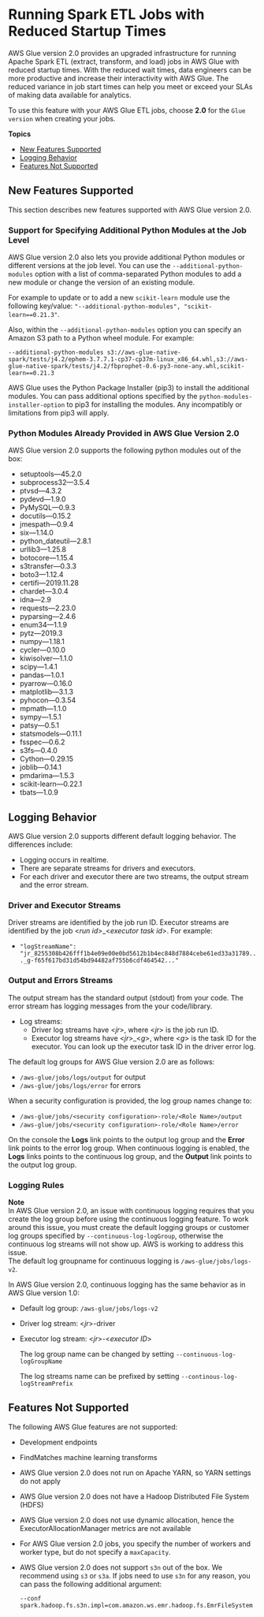 # Running Spark ETL Jobs with Reduced Startup Times<a name="reduced-start-times-spark-etl-jobs"></a>

AWS Glue version 2\.0 provides an upgraded infrastructure for running Apache Spark ETL \(extract, transform, and load\) jobs in AWS Glue with reduced startup times\. With the reduced wait times, data engineers can be more productive and increase their interactivity with AWS Glue\. The reduced variance in job start times can help you meet or exceed your SLAs of making data available for analytics\.

To use this feature with your AWS Glue ETL jobs, choose **2\.0** for the `Glue version` when creating your jobs\.

**Topics**
+ [New Features Supported](#reduced-start-times-new-features)
+ [Logging Behavior](#reduced-start-times-logging)
+ [Features Not Supported](#reduced-start-times-limitations)

## New Features Supported<a name="reduced-start-times-new-features"></a>

This section describes new features supported with AWS Glue version 2\.0\.

### Support for Specifying Additional Python Modules at the Job Level<a name="reduced-start-times-python-modules-specify"></a>

AWS Glue version 2\.0 also lets you provide additional Python modules or different versions at the job level\. You can use the `--additional-python-modules` option with a list of comma\-separated Python modules to add a new module or change the version of an existing module\.

For example to update or to add a new `scikit-learn` module use the following key/value: `"--additional-python-modules", "scikit-learn==0.21.3"`\.

Also, within the `--additional-python-modules` option you can specify an Amazon S3 path to a Python wheel module\. For example:

```
--additional-python-modules s3://aws-glue-native-spark/tests/j4.2/ephem-3.7.7.1-cp37-cp37m-linux_x86_64.whl,s3://aws-glue-native-spark/tests/j4.2/fbprophet-0.6-py3-none-any.whl,scikit-learn==0.21.3
```

AWS Glue uses the Python Package Installer \(pip3\) to install the additional modules\. You can pass additional options specified by the `python-modules-installer-option` to pip3 for installing the modules\. Any incompatibly or limitations from pip3 will apply\.

### Python Modules Already Provided in AWS Glue Version 2\.0<a name="reduced-start-times-python-modules"></a>

AWS Glue version 2\.0 supports the following python modules out of the box:
+ setuptools—45\.2\.0 
+ subprocess32—3\.5\.4
+ ptvsd—4\.3\.2
+ pydevd—1\.9\.0
+ PyMySQL—0\.9\.3
+ docutils—0\.15\.2
+ jmespath—0\.9\.4
+ six—1\.14\.0
+ python\_dateutil—2\.8\.1
+ urllib3—1\.25\.8
+ botocore—1\.15\.4
+ s3transfer—0\.3\.3
+ boto3—1\.12\.4
+ certifi—2019\.11\.28
+ chardet—3\.0\.4
+ idna—2\.9
+ requests—2\.23\.0
+ pyparsing—2\.4\.6
+ enum34—1\.1\.9
+ pytz—2019\.3
+ numpy—1\.18\.1
+ cycler—0\.10\.0
+ kiwisolver—1\.1\.0
+ scipy—1\.4\.1
+ pandas—1\.0\.1
+ pyarrow—0\.16\.0
+ matplotlib—3\.1\.3
+ pyhocon—0\.3\.54
+ mpmath—1\.1\.0
+ sympy—1\.5\.1
+ patsy—0\.5\.1
+ statsmodels—0\.11\.1
+ fsspec—0\.6\.2
+ s3fs—0\.4\.0
+ Cython—0\.29\.15
+ joblib—0\.14\.1
+ pmdarima—1\.5\.3
+ scikit\-learn—0\.22\.1
+ tbats—1\.0\.9

## Logging Behavior<a name="reduced-start-times-logging"></a>

AWS Glue version 2\.0 supports different default logging behavior\. The differences include:
+ Logging occurs in realtime\.
+ There are separate streams for drivers and executors\.
+ For each driver and executor there are two streams, the output stream and the error stream\.

### Driver and Executor Streams<a name="reduced-start-times-logging-driver-executor"></a>

Driver streams are identified by the job run ID\. Executor streams are identified by the job <*run id*>\_<*executor task id*>\. For example: 
+ `"logStreamName": "jr_8255308b426fff1b4e09e00e0bd5612b1b4ec848d7884cebe61ed33a31789..._g-f65f617bd31d54bd94482af755b6cdf464542..."`

### Output and Errors Streams<a name="reduced-start-times-logging-output-error"></a>

The output stream has the standard output \(stdout\) from your code\. The error stream has logging messages from the your code/library\.
+ Log streams:
  + Driver log streams have <*jr*>, where <*jr*> is the job run ID\.
  + Executor log streams have <*jr*>\_<*g*>, where <*g*> is the task ID for the executor\. You can look up the executor task ID in the driver error log\.

The default log groups for AWS Glue version 2\.0 are as follows:
+ `/aws-glue/jobs/logs/output` for output
+ `/aws-glue/jobs/logs/error` for errors

When a security configuration is provided, the log group names change to:
+ `/aws-glue/jobs/<security configuration>-role/<Role Name>/output`
+ `/aws-glue/jobs/<security configuration>-role/<Role Name>/error`

On the console the **Logs** link points to the output log group and the **Error** link points to the error log group\. When continuous logging is enabled, the **Logs** links points to the continuous log group, and the **Output** link points to the output log group\.

### Logging Rules<a name="reduced-start-times-logging-rules"></a>

**Note**  
In AWS Glue version 2\.0, an issue with continuous logging requires that you create the log group before using the continuous logging feature\. To work around this issue, you must create the default logging groups or customer log groups specified by `--continuous-log-logGroup`, otherwise the continuous log streams will not show up\. AWS is working to address this issue\.  
The default log groupname for continuous logging is `/aws-glue/jobs/logs-v2`\.

In AWS Glue version 2\.0, continuous logging has the same behavior as in AWS Glue version 1\.0:
+ Default log group: `/aws-glue/jobs/logs-v2` 
+ Driver log stream: <*jr*>\-driver
+ Executor log stream: <*jr*>\-<*executor ID*>

  The log group name can be changed by setting `--continuous-log-logGroupName`

  The log streams name can be prefixed by setting `--continous-log-logStreamPrefix`

## Features Not Supported<a name="reduced-start-times-limitations"></a>

The following AWS Glue features are not supported:
+ Development endpoints
+ FindMatches machine learning transforms
+ AWS Glue version 2\.0 does not run on Apache YARN, so YARN settings do not apply
+ AWS Glue version 2\.0 does not have a Hadoop Distributed File System \(HDFS\)
+ AWS Glue version 2\.0 does not use dynamic allocation, hence the ExecutorAllocationManager metrics are not available
+ For AWS Glue version 2\.0 jobs, you specify the number of workers and worker type, but do not specify a `maxCapacity`\.
+ AWS Glue version 2\.0 does not support `s3n` out of the box\. We recommend using `s3` or `s3a`\. If jobs need to use `s3n` for any reason, you can pass the following additional argument:

  ```
  --conf spark.hadoop.fs.s3n.impl=com.amazon.ws.emr.hadoop.fs.EmrFileSystem
  ```